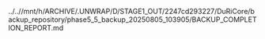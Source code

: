 ../..//mnt/h/ARCHIVE/.UNWRAP/D/STAGE1_OUT/2247cd293227/DuRiCore/backup_repository/phase5_5_backup_20250805_103905/BACKUP_COMPLETION_REPORT.md